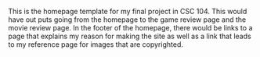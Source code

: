 This is the homepage template for my final project in CSC 104. This would have out puts going from the homepage to the game review page and the movie review page. In the footer of the homepage, there would be links to a page that explains my reason for making the site as well as a link that leads to my reference page for images that are copyrighted. 
